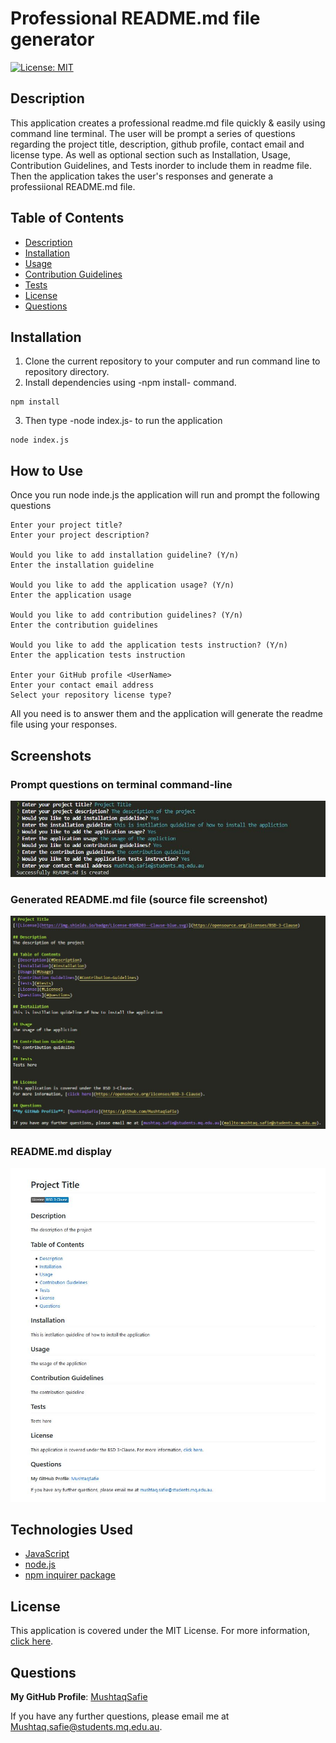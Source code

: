 # Professional README.md file generator
[![License: MIT](https://img.shields.io/badge/License-MIT-yellow.svg)](https://opensource.org/licenses/MIT)

## Description
This application creates a professional readme.md file quickly & easily using command line terminal. The user will be prompt a series of questions regarding the project title, description, github profile, contact email and license type. As well as optional section such as Installation, Usage, Contribution Guidelines, and Tests inorder to include them in readme file. Then the application takes the user's responses and generate a professiional README.md file.

## Table of Contents
- [Description](#Description)
- [Installation](#Installation)
- [Usage](#Usage)
- [Contribution Guidelines](#Contribution-Guidelines)
- [Tests](#Tests)
- [License](#License)
- [Questions](#Questions)

## Installation
1. Clone the current repository to your computer and run command line to repository directory.
2. Install dependencies using -npm install- command.
```
npm install
```
3. Then type -node index.js- to run the application
```
node index.js
```

## How to Use
Once you run node inde.js the application will run and prompt the following questions
```
Enter your project title?
Enter your project description?

Would you like to add installation guideline? (Y/n)
Enter the installation guideline

Would you like to add the application usage? (Y/n)
Enter the application usage

Would you like to add contribution guidelines? (Y/n)
Enter the contribution guidelines

Would you like to add the application tests instruction? (Y/n)
Enter the application tests instruction

Enter your GitHub profile <UserName>
Enter your contact email address
Select your repository license type?
```

All you need is to answer them and the application will generate the readme file using your responses.

## Screenshots
### Prompt questions on terminal command-line
![Image of prompt questions](https://raw.githubusercontent.com/MushtaqSafie/README.md-Generator/main/assets/promptQuestions.JPG)

### Generated README.md file (source file screenshot)
![Image of readme.md source file](https://raw.githubusercontent.com/MushtaqSafie/README.md-Generator/main/assets/readmecode.JPG)

### README.md display
![Image of readme.md](https://raw.githubusercontent.com/MushtaqSafie/README.md-Generator/main/assets/readme.JPG)

## Technologies Used
* [JavaScript](https://www.javascript.com/)
* [node.js](https://nodejs.org/en/)
* [npm inquirer package](https://www.npmjs.com/package/inquirer)

## License
This application is covered under the MIT License.
For more information, [click here](https://opensource.org/licenses/MIT).

## Questions
**My GitHub Profile**: [MushtaqSafie](https://github.com/MushtaqSafie)

If you have any further questions, please email me at [Mushtaq.safie@students.mq.edu.au](mailto:Mushtaq.safie@students.mq.edu.au).